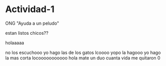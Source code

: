 # Actividad-1
ONG "Ayuda a un peludo"

estan listos chicos??

holaaaaa

no los escuchooo
yo hago las de los gatos lcoooo yopo la hagooo
yo hago la mas corta locooooooooooo
hola
mate un duo
cuanta vida me quitaron
0
